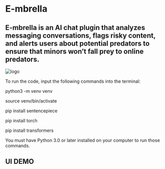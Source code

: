 # E-mbrella
## E-mbrella is an AI chat plugin that analyzes messaging conversations, flags risky content, and alerts users about potential predators to ensure that minors won’t fall prey to online predators.
![logo](https://github.com/Helenessli/OnlinePredatorDetector/blob/master/logo.png)

To run the code, input the following commands into the terminal:

python3 -m venv venv

source venv/bin/activate

pip install sentencepiece

pip install torch

pip install transformers

You must have Python 3.0 or later installed on your computer to run those commands.
## UI DEMO
<p align="center><img src="https://github.com/Helenessli/OnlinePredatorDetector/blob/master/green.png"></p>
<p align="center><img src="https://github.com/Helenessli/OnlinePredatorDetector/blob/master/red.png"></p>
